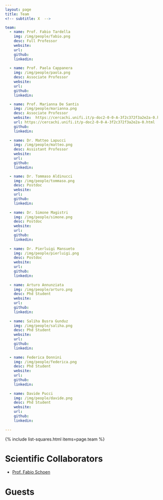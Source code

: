 ```yaml
---
layout: page
title: Team
<!-- subtitle: X  -->

team:
  - name: Prof. Fabio Tardella
    img: /img/people/fabio.png
    desc: Full Professor
    website:  
    url:
    github:  
    linkedin:   
    
  - name: Prof. Paola Cappanera
    img: /img/people/paola.png
    desc: Associate Professor
    website:  
    url:
    github:  
    linkedin:  

  - name: Prof. Marianna De Santis
    img: /img/people/marianna.png
    desc: Associate Professor
    website:  https://cercachi.unifi.it/p-doc2-0-0-A-3f2c372f3a2e2a-0.html
    url: https://cercachi.unifi.it/p-doc2-0-0-A-3f2c372f3a2e2a-0.html
    github:  
    linkedin:
      
  - name: Dr. Matteo Lapucci
    img: /img/people/matteo.png
    desc: Assistant Professor 
    website:
    url:
    github:  
    linkedin:  

  - name: Dr. Tommaso Aldinucci
    img: /img/people/tommaso.png
    desc: Postdoc
    website:  
    url:
    github:  
    linkedin:
      
  - name: Dr. Simone Magistri
    img: /img/people/simone.png
    desc: Postdoc
    website:  
    url:
    github:  
    linkedin:
    
  - name: Dr. Pierluigi Mansueto
    img: /img/people/pierluigi.png
    desc: Postdoc
    website:  
    url:
    github:  
    linkedin:
    
  - name: Arturo Annunziata 
    img: /img/people/arturo.png
    desc: Phd Student
    website:  
    url:
    github:  
    linkedin:
 
  - name: Saliha Busra Gunduz  
    img: /img/people/saliha.png
    desc: Phd Student
    website:  
    url:
    github:  
    linkedin:
    
  - name: Federica Donnini
    img: /img/people/federica.png
    desc: Phd Student
    website:  
    url:
    github:  
    linkedin:
    
  - name: Davide Pucci
    img: /img/people/davide.png
    desc: Phd Student
    website:  
    url:
    github:  
    linkedin:
       
---
```



  <!-- - name: Dr. Imad Zaza
    img: /img/people/imad.png
    desc: DevOps Group Engineer
    website: https://www.linkedin.com/in/imad-zaza-521b8a33/?originalSubdomain=it
    url: https://www.linkedin.com/in/imad-zaza-521b8a33/?originalSubdomain=it
-->


{% include list-squares.html items=page.team %}

<!--
# Associated Members
- [Prof. Dr. Hans van Vliet](https://scholar.google.it/citations?user=4YAdfEsAAAAJ&hl=it&oi=ao)
- [Prof. Dr. Gerrit van der Veer](https://www.cs.vu.nl/~gerrit/)
- [Prof. Dr. Chris Verhoef](https://www.cs.vu.nl/~x/)
-->
<!-- 
# Researcher assistants
- [Dr. Jacopo Parri](https://www.unifi.it/p-doc2-2020-0-A-2c3337293730-0.html)
- [Dr. Samuele Sampietro](https://www.linkedin.com/in/samuele-sampietro/)
- [Boris Brizzi](https://www.linkedin.com/in/boris-brizzi-099592117/)
- [Stefania Cerboni](https://www.linkedin.com/in/stefania-cerboni-66407a145/)
- Nicola Bertocci
-->

# Scientific Collaborators
- [Prof. Fabio Schoen]( )
 
<!--
# Former Members
- ? [e.g., former graduated Ph.D. Student]
-->
# Guests
<!-- - [Dr. Marco Paolieri](https://qed.usc.edu/paolieri/) -->
